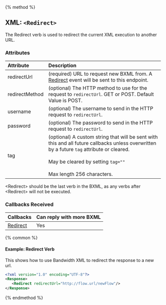 {% method %}
## XML: `<Redirect>`
The Redirect verb is used to redirect the current XML execution to another URL.

### Attributes

| Attribute      | Description                                                                                                                                                                                                            |
|:---------------|:-----------------------------------------------------------------------------------------------------------------------------------------------------------------------------------------------------------------------|
| redirectUrl    | (required) URL to request new BXML from. A [Redirect](../callBacks/redirect.md) event will be sent to this endpoint.                                                                                                   |
| redirectMethod | (optional) The HTTP method to use for the request to `redirectUrl`. GET or POST. Default Value is POST.                                                                                                                |
| username       | (optional) The username to send in the HTTP request to `redirectUrl`.                                                                                                                                                  |
| password       | (optional) The password to send in the HTTP request to `redirectUrl`.                                                                                                                                                  |
| tag            | (optional) A custom string that will be sent with this and all future callbacks unless overwritten by a future `tag` attribute or cleared.<br><br>May be cleared by setting `tag=""`<br><br>Max length 256 characters. |

<aside class="alert general small">
<p>
&lt;Redirect&gt should be the last verb in the BXML, as any verbs after &lt;Redirect&gt; will not be executed.
<p>
</aside>

### Callbacks Received

| Callbacks                            | Can reply with more BXML |
|:-------------------------------------|:-------------------------|
| [Redirect](../callBacks/redirect.md) | Yes                      |


{% common %}
#### Example: Redirect Verb
This shows how to use Bandwidth XML to redirect the response to a new url.


```XML
<?xml version="1.0" encoding="UTF-8"?>
<Response>
   <Redirect redirectUrl="http://flow.url/newFlow"/>
</Response>
```

{% endmethod %}
